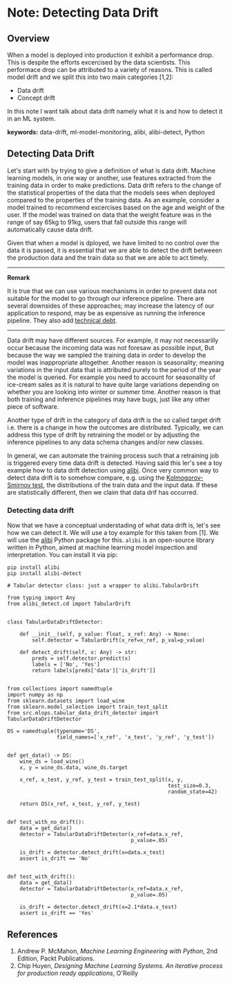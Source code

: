 # Note: Detecting Data Drift

## Overview

When a model is deployed into production it exhibit a performance drop. This is despite the efforts excercised by the data scientists.
This performace drop can be attributed to a variety of reasons. This is called model drift and we split this into two main categories [1,2]:

- Data drift
- Concept drift

In this note I want talk about data drift namely what it is and how to detect it in an ML system.

**keywords:** data-drift, ml-model-monitoring, alibi, alibi-detect, Python

## Detecting Data Drift

Let's start with by trying to give a definition of what is data drift. Machine learning models, in one way or another,
use features extracted from the training data in order to make predictions. Data drift refers to the change of the
statistical properties of the data that the models sees when deployed compared to the properties of the training data.
As an example, consider a model trained to recommend excercises based on the age and weight of the user.
If the model was trained on data that the weight feature  was in the range of say 65kg to 91kg, users that
fall outside this range will automatically cause data drift.

Given that when a model is dployed, we have limited to no control over the data it is passed, it is essential that we are
able to detect the drift betweeen the production data and the train data so that we are able to act timely.

----
**Remark**

It is true that we can use various mechanisms in order to prevent data not suitable for the model to go through
our inference pipeline. There are several downsides of these approaches; may increase the latency of our application to 
respond, may be as expensive as running the inference pipeline. They also add <a href="https://en.wikipedia.org/wiki/Technical_debt">technical debt</a>.

----


Data drift may have different sources. 
For example, it may not necessarilly occur because the incoming data was not foresaw as possible input, But because
the way we sampled the training data in order to develop the model was inappropriate altogether.
Another reason is seasonality; meaning variations in the input data that is attributed purely to the period of the year the
model is queried. For example you need to account for seasonality of ice-cream sales as it is natural to have quite large variations
depending on whether you are looking into winter or summer time. Another reason is that both training and inference pipelines may have bugs, just like
any other piece of software.

Another type of drift in the category of data drift is the so called target drift i.e. there is a change in how the outcomes
are distributed. Typically, we can address this type of drift by retraining the model or by adjusting the inference pipelines
to any data schema changes and/or new classes.

In general, we can automate the training process such that a retraining job is triggered every time data drift is detected.
Having said this ler's see  a toy example how to data drift detection using <a href="https://github.com/SeldonIO/alibi">alibi</a>.
Once very common way to detect data drift is to somehow compare, e.g. using the <a href="https://en.wikipedia.org/wiki/Kolmogorov%E2%80%93Smirnov_test">Kolmogorov-Smirnov test</a>, the distributions of the
train data and the input data. If these are statistically different, then  we claim that data drif has occurred.


### Detecting data drift

Now that we have a conceptual understading of what data drift is, let's see how we can detect it. 
We will use a toy example for this taken from [1].
We will use the <a href="https://github.com/SeldonIO/alibi">alibi</a> Python package for this.
```alibi``` is an open-source library written in Python, aimed at machine learning model inspection and interpretation. You can install it via pip:

```
pip install alibi
pip install alibi-detect
```


```
# Tabular detector class: just a wrapper to alibi.TabularDrift

from typing import Any
from alibi_detect.cd import TabularDrift


class TabularDataDriftDetector:

    def __init__(self, p_value: float, x_ref: Any) -> None:
        self.detector = TabularDrift(x_ref=x_ref, p_val=p_value)

    def detect_drift(self, x: Any) -> str:
        preds = self.detector.predict(x)
        labels = ['No', 'Yes']
        return labels[preds['data']['is_drift']]


from collections import namedtuple
import numpy as np
from sklearn.datasets import load_wine
from sklearn.model_selection import train_test_split
from src.mlops.tabular_data_drift_detector import TabularDataDriftDetector

DS = namedtuple(typename='DS',
                field_names=['x_ref', 'x_test', 'y_ref', 'y_test'])


def get_data() -> DS:
    wine_ds = load_wine()
    x, y = wine_ds.data, wine_ds.target

    x_ref, x_test, y_ref, y_test = train_test_split(x, y,
                                                    test_size=0.3,
                                                    random_state=42)

    return DS(x_ref, x_test, y_ref, y_test)


def test_with_no_drift():
    data = get_data()
    detector = TabularDataDriftDetector(x_ref=data.x_ref,
                                        p_value=.05)

    is_drift = detector.detect_drift(x=data.x_test)
    assert is_drift == 'No'


def test_with_drift():
    data = get_data()
    detector = TabularDataDriftDetector(x_ref=data.x_ref,
                                        p_value=.05)

    is_drift = detector.detect_drift(x=2.1*data.x_test)
    assert is_drift == 'Yes'

```

## References

1. Andrew P. McMahon, _Machine Learning Engineering with Python_, 2nd Edition, Packt Publications.
2. Chip Huyen, _Designing Machine Learning Systems. An iterative process for production ready applications_, O'Reilly